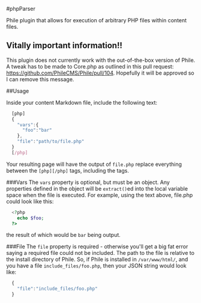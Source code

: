 #phpParser


Phile plugin that allows for execution of arbitrary PHP files within content files.

## Vitally important information!!
This plugin does not currently work with the out-of-the-box version of Phile.  A tweak has to be made to Core.php as outlined in this pull request: https://github.com/PhileCMS/Phile/pull/104. Hopefully it will be approved so I can remove this message.





##Usage

Inside your content Markdown file, include the following text:

```javascript
  [php]
  {
    "vars":{
      "foo":"bar"
    },
    "file":"path/to/file.php"
  }
  [/php]
```  

Your resulting page will have the output of `file.php` replace everything between the `[php][/php]` tags, including the tags.


###Vars
The `vars` property is optional, but must be an object.  Any properties defined in the object will be `extract()`ed into the local variable space when the file is executed.  For example, using the text above, file.php could look like this:

```php
  <?php
    echo $foo;
  ?>
```
the result of which would be `bar` being output.

###File
The `file` property is required - otherwise you'll get a big fat error saying a required file could not be included.  The path to the file is relative to the install directory of Phile.  So, if Phile is installed in `/var/www/html/`, and you have a file `include_files/foo.php`, then your JSON string would look like:

```javascript
  {
    "file":"include_files/foo.php"
  }

